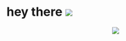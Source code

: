<h1>
  hey there
  <img src="https://media.giphy.com/media/hvRJCLFzcasrR4ia7z/giphy.gif"/>
</h1>
<div id="header" align="center">
  <img src="https://media.giphy.com/media/3oKIPu8kvxfwzo5UM8/giphy.gif">
</div>
